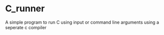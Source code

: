 # C_runner
A simple program to run C using input or command line arguments using a seperate c compiler
